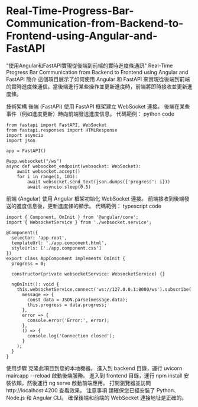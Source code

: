 # Real-Time-Progress-Bar-Communication-from-Backend-to-Frontend-using-Angular-and-FastAPI
"使用Angular和FastAPI實現從後端到前端的實時進度條通訊"
Real-Time Progress Bar Communication from Backend to Frontend using Angular and FastAPI
簡介
這個項目展示了如何使用 Angular 和 FastAPI 來實現從後端到前端的實時進度條通信。當後端進行某些操作並更新進度時，前端將即時接收並更新進度條。

技術架構
後端 (FastAPI)
使用 FastAPI 框架建立 WebSocket 連接。
後端在某些事件（例如進度更新）時向前端發送進度信息。
代碼範例：
python code
```
from fastapi import FastAPI, WebSocket
from fastapi.responses import HTMLResponse
import asyncio
import json

app = FastAPI()

@app.websocket("/ws")
async def websocket_endpoint(websocket: WebSocket):
    await websocket.accept()
    for i in range(1, 101):
        await websocket.send_text(json.dumps({'progress': i}))
        await asyncio.sleep(0.5)
```
前端 (Angular)
使用 Angular 框架初始化 WebSocket 連接。
前端接收到後端發送的進度信息後，更新進度條的顯示。
代碼範例：
typescript code
```
import { Component, OnInit } from '@angular/core';
import { WebsocketService } from './websocket.service';

@Component({
  selector: 'app-root',
  templateUrl: './app.component.html',
  styleUrls: ['./app.component.css']
})
export class AppComponent implements OnInit {
  progress = 0;

  constructor(private websocketService: WebsocketService) {}

  ngOnInit(): void {
    this.websocketService.connect('ws://127.0.0.1:8000/ws').subscribe(
      message => {
        const data = JSON.parse(message.data);
        this.progress = data.progress;
      },
      error => {
        console.error('Error:', error);
      },
      () => {
        console.log('Connection closed');
      }
    );
  }
}
```

使用步驟
克隆此項目到您的本地機器。
進入到 backend 目錄，運行 uvicorn main:app --reload 啟動後端服務。
進入到 frontend 目錄，運行 npm install 安裝依賴，然後運行 ng serve 啟動前端應用。
打開瀏覽器並訪問 http://localhost:4200 查看效果。
注意事項
請確保您已經安裝了 Python、Node.js 和 Angular CLI。
確保後端和前端的 WebSocket 連接地址是正確的。
